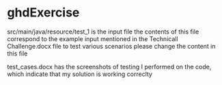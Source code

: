 # ghdExercise

src/main/java/resource/test_1 is the input file
the contents of this file correspond to the example input mentioned in the Technicall Challenge.docx file
to test various scenarios please change the content in this file

test_cases.docx has the screenshots of testing I performed on the code, which indicate that my solution is working correclty

